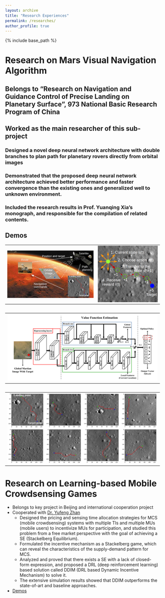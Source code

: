 ```yaml
---
layout: archive
title: "Research Experiences"
permalink: /researches/
author_profile: true
---
```


{% include base_path %}

# Research on Mars Visual Navigation Algorithm 
## Belongs to “Research on Navigation and Guidance Control of Precise Landing on Planetary Surface”, 973 National Basic Research Program of China
## Worked as the main researcher of this sub-project
### Designed a novel deep neural network architecture with double branches to plan path for planetary rovers directly from orbital images
### Demonstrated that the proposed deep neural network architecture achieved better performance and faster convergence than the existing ones and generalized well to unknown environment.
### Included the research results in Prof. Yuanqing Xia’s monograph, and responsible for the compilation of related contents. 
## Demos

 <table><tr><td><img src='/images/Mars/demo.png'></td><td><img src='/images/Mars/pathfinding.png'></td></tr><table><table><tr><td><img src='/images/Mars/TNet.png'></td></tr><table><table><tr><td><img src='/images/Mars/Result.png'></td></tr><table>
 
# Research on Learning-based Mobile Crowdsensing Games 

* Belongs to key project in Beijing and international cooperation project
* Cooperated with [Dr. Yufeng Zhan](https://scholar.google.com.hk/citations?user=qzCgBxUAAAAJ&hl=zh-CN&oi=ao)
  * Designed the pricing and sensing time allocation strategies for MCS (mobile crowdsensing) systems with multiple TIs and multiple MUs (mobile users) to incentivize MUs for participation, and studied this problem from a free market perspective with the goal of achieving a SE (Stackelberg Equilibrium).
  * Formulated the incentive mechanism as a Stackelberg game, which can reveal the characteristics of the supply-demand pattern for MCS.
  * Analyzed and proved that there exists a SE with a lack of closed-form expression, and proposed a DRL (deep reinforcement learning) based solution called DDIM (DRL based Dynamic Incentive Mechanism) to solve it.
  * The extensive simulation results showed that DDIM outperforms the state-of-art and baseline approaches.
* [Demos](https://github.com/bitzj2015/bitzj2015.github.io/blob/master/images/MCS/MCS.png)
